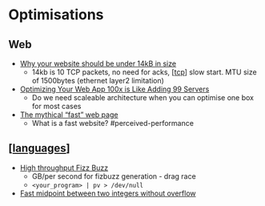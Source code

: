 Optimisations
=============

Web
---

* [Why your website should be under 14kB in size](https://endtimes.dev/why-your-website-should-be-under-14kb-in-size/)
    * 14kb is 10 TCP packets, no need for acks, [[tcp]] slow start. MTU size of 1500bytes (ethernet layer2 limitation)
* [Optimizing Your Web App 100x is Like Adding 99 Servers](https://lukerissacher.com/blog/optimizing_your_web_app)
    * Do we need scaleable architecture when you can optimise one box for most cases
* [The mythical “fast” web page](https://calendar.perfplanet.com/2020/the-mythical-fast-web-page/)
    * What is a fast website? #perceived-performance


[[languages]]
-------------

* [High throughput Fizz Buzz](https://codegolf.stackexchange.com/questions/215216/high-throughput-fizz-buzz)
    * GB/per second for fizbuzz generation - drag race
    * `<your_program> | pv > /dev/null`
* [Fast midpoint between two integers without overflow](https://lemire.me/blog/2022/12/06/fast-midpoint-between-two-integers-without-overflow/)


[//begin]: # "Autogenerated link references for markdown compatibility"
[tcp]: tcp.md "TCP"
[languages]: languages.md "Languages"
[//end]: # "Autogenerated link references"
